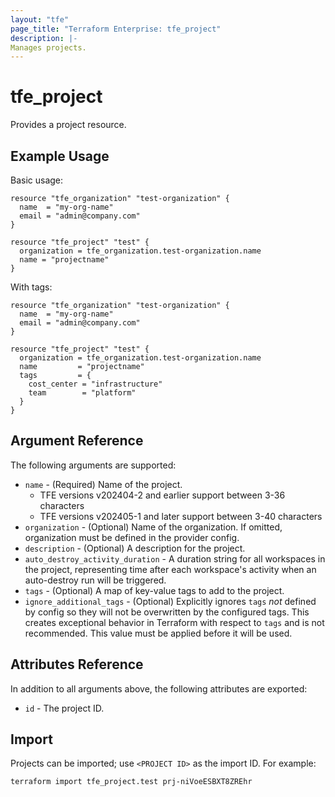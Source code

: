 ```yaml
---
layout: "tfe"
page_title: "Terraform Enterprise: tfe_project"
description: |-
Manages projects.
---
```


# tfe_project

Provides a project resource.

## Example Usage

Basic usage:

```hcl
resource "tfe_organization" "test-organization" {
  name  = "my-org-name"
  email = "admin@company.com"
}

resource "tfe_project" "test" {
  organization = tfe_organization.test-organization.name
  name = "projectname"
}
```

With tags:

```hcl
resource "tfe_organization" "test-organization" {
  name  = "my-org-name"
  email = "admin@company.com"
}

resource "tfe_project" "test" {
  organization = tfe_organization.test-organization.name
  name         = "projectname"
  tags         = {
    cost_center = "infrastructure"
    team        = "platform"
  }
}
```

## Argument Reference

The following arguments are supported:

* `name` - (Required) Name of the project.
    *  TFE versions v202404-2 and earlier support between 3-36 characters
    *  TFE versions v202405-1 and later support between 3-40 characters
* `organization` - (Optional) Name of the organization. If omitted, organization must be defined in the provider config.
* `description` - (Optional) A description for the project.
* `auto_destroy_activity_duration` - A duration string for all workspaces in the project, representing time after each workspace's activity when an auto-destroy run will be triggered.
* `tags` - (Optional) A map of key-value tags to add to the project.
* `ignore_additional_tags` - (Optional) Explicitly ignores `tags`
_not_ defined by config so they will not be overwritten by the configured
tags. This creates exceptional behavior in Terraform with respect
to `tags` and is not recommended. This value must be applied before it
will be used.

## Attributes Reference

In addition to all arguments above, the following attributes are exported:

* `id` - The project ID.

## Import

Projects can be imported; use `<PROJECT ID>` as the import ID. For example:

```shell
terraform import tfe_project.test prj-niVoeESBXT8ZREhr
```
